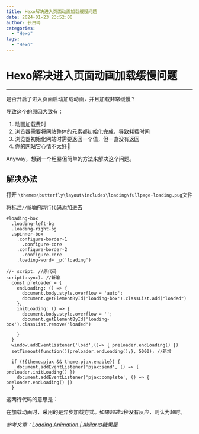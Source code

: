 ```yaml
---
title: Hexo解决进入页面动画加载缓慢问题
date: 2024-01-23 23:52:00
author: 长白崎
categories:
  - "Hexo"
tags:
  - "Hexo"
---
```




# Hexo解决进入页面动画加载缓慢问题

---

是否开启了进入页面启动加载动画，并且加载非常缓慢？

导致这个的原因大致有：

1. 动画加载费时
2. 浏览器需要将网站整体的元素都初始化完成，导致耗费时间
3. 浏览器初始化网站时需要返回一个值，但一直没有返回
4. 你的网站它心情不太好🧐



Anyway，想到一个粗暴但简单的方法来解决这个问题。

## 解决办法

打开 `\themes\butterfly\layout\includes\loading\fullpage-loading.pug`文件

将标注`//新增`的两行代码添加进去

```
#loading-box
  .loading-left-bg
  .loading-right-bg
  .spinner-box
    .configure-border-1
      .configure-core
    .configure-border-2
      .configure-core
    .loading-word= _p('loading')

//- script. //原代码
script(async). //新增
  const preloader = {
    endLoading: () => {
      document.body.style.overflow = 'auto';
      document.getElementById('loading-box').classList.add("loaded")
    },
    initLoading: () => {
      document.body.style.overflow = '';
      document.getElementById('loading-box').classList.remove("loaded")

    }
  }
  window.addEventListener('load',()=> { preloader.endLoading() })
  setTimeout(function(){preloader.endLoading();}, 5000); //新增

  if (!{theme.pjax && theme.pjax.enable}) {
    document.addEventListener('pjax:send', () => { preloader.initLoading() })
    document.addEventListener('pjax:complete', () => { preloader.endLoading() })
  }
```

这两行代码的意思是：

在加载动画时，采用的是异步加载方式。如果超过5秒没有反应，则认为超时。



*参考文章：[Loading Animation | Akilarの糖果屋](https://akilar.top/posts/3d221bf2/)*
